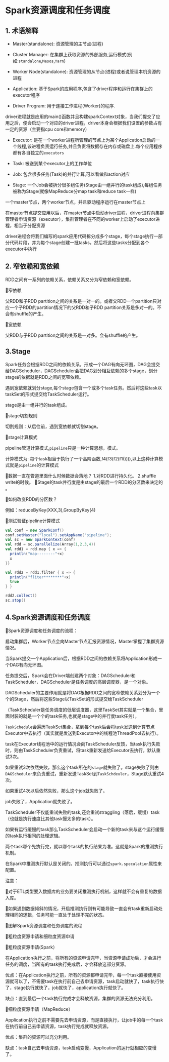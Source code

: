 # Spark资源调度和任务调度

## 1. 术语解释

* Master(standalone): 资源管理的主节点(进程)

* Cluster Manager: 在集群上获取资源的外部服务,运行模式(例如:`standalone`,`Mesos`,`Yarn`)

* Worker Node(standalone): 资源管理的从节点(进程)或者说管理本机资源的进程

* Application: 基于Spark的应用程序,包含了driver程序和运行在集群上的executor程序

* Driver Program: 用于连接工作进程(Worker)的程序.

driver进程就是应用的main()函数并且构建sparkContext对象，当我们提交了应用之后，便会启动一个对应的driver进程，driver本身会根据我们设置的参数占有一定的资源（主要指cpu core和memory）

* Executor: 是在一个worker进程所管理的节点上为某个Application启动的一个线程,该进程负责运行任务,并且负责将数据存在内存或磁盘上.每个应用程序都有各自独立的`executors`

* Task: 被送到某个executor上的工作单位

* Job: 包含很多任务(Task)的并行计算,可以看做和action对应

* Stage: 一个Job会被拆分很多组任务(Stage由一组并行的task组成),每组任务被称为Stage(就像MapReduce分map task和reduce task一样)


一个master节点，两个worker节点，并且驱动程序运行在master节点上

在master节点提交应用以后，在master节点中启动driver进程，driver进程向集群管理者申请资源（executor），集群管理者在不同的worker上启动了executor进程，相当于分配资源

driver进程会将我们编写的spark应用代码拆分成多个stage，每个stage执行一部分代码片段，并为每个stage创建一批tasks，然后将这些tasks分配到各个executor中执行

## 2. 窄依赖和宽依赖
RDD之间有一系列的依赖关系，依赖关系又分为窄依赖和宽依赖。

窄依赖

父RDD和子RDD partition之间的关系是一对一的。或者父RDD一个partition只对应一个子RDD的partition情况下的父RDD和子RDD partition关系是多对一的。不会有shuffle的产生。

宽依赖

父RDD与子RDD partition之间的关系是一对多。会有shuffle的产生。    

## 3.Stage
Spark任务会根据RDD之间的依赖关系，形成一个DAG有向无环图，DAG会提交给DAGScheduler，DAGScheduler会把DAG划分相互依赖的多个stage，划分stage的依据就是RDD之间的宽窄依赖。

遇到宽依赖就划分stage,每个stage包含一个或多个task任务。然后将这些task以taskSet的形式提交给TaskScheduler运行。
    
  stage是由一组并行的task组成。

stage切割规则

切割规则：从后往前，遇到宽依赖就切割stage。


stage计算模式

pipeline管道计算模式,`pipeline`只是一种计算思想，模式。

计算模式为: 每个task相当于执行了一个高阶函数,f4(f3(f2(f1()))),以上这种计算模式就是`pipeline`的计算模式

数据一直在管道里面什么时候数据会落地？
    1.对RDD进行持久化。
    2.shuffle write的时候。
    Stage的task并行度是由stage的最后一个RDD的分区数来决定的 。
    
如何改变RDD的分区数？

   例如：reduceByKey(XXX,3),GroupByKey(4)

测试验证pipeline计算模式

```scala
val conf = new SparkConf()
conf.setMaster("local").setAppName("pipeline");
val sc = new SparkContext(conf)
val rdd = sc.parallelize(Array(1,2,3,4))
val rdd1 = rdd.map { x => {
  println("map--------"+x)
  x
}}

val rdd2 = rdd1.filter { x => {
  println("fliter********"+x)
  true
} }

rdd2.collect()
sc.stop()
```

## 4.Spark资源调度和任务调度

Spark资源调度和任务调度的流程：

启动集群后，Worker节点会向Master节点汇报资源情况，Master掌握了集群资源情况。

当Spark提交一个Application后，根据RDD之间的依赖关系将Application形成一个DAG有向无环图。

任务提交后，Spark会在Driver端创建两个对象：DAGScheduler和TaskScheduler，DAGScheduler是任务调度的高层调度器，是一个对象。

DAGScheduler的主要作用就是将DAG根据RDD之间的宽窄依赖关系划分为一个个的Stage，然后将这些Stage以TaskSet的形式提交给TaskScheduler

（TaskScheduler是任务调度的低层调度器，这里TaskSet其实就是一个集合，里面封装的就是一个个的task任务,也就是stage中的并行度task任务），

`TaskSchedule`会遍历TaskSet集合，拿到每个task后会将task发送到计算节点Executor中去执行（其实就是发送到Executor中的线程池ThreadPool去执行）。

task在Executor线程池中的运行情况会向TaskScheduler反馈，当task执行失败时，则由TaskScheduler负责重试，将task重新发送给Executor去执行，默认重试3次。

如果重试3次依然失败，那么这个task所在的`stage`就失败了。stage失败了则由`DAGScheduler`来负责重试，重新发送TaskSet到`TaskSchdeuler`，Stage默认重试4次。

如果重试4次以后依然失败，那么这个job就失败了。

job失败了，Application就失败了。

TaskScheduler不仅能重试失败的task,还会重试straggling（落后，缓慢）task（也就是执行速度比其他task慢太多的task）。

如果有运行缓慢的task那么TaskScheduler会启动一个新的task来与这个运行缓慢的task执行相同的处理逻辑。

两个task哪个先执行完，就以哪个task的执行结果为准。这就是Spark的推测执行机制。

在Spark中推测执行默认是关闭的。推测执行可以通过`spark.speculation`属性来配置。

注意：

对于ETL类型要入数据库的业务要关闭推测执行机制，这样就不会有重复的数据入库。

如果遇到数据倾斜的情况，开启推测执行则有可能导致一直会有task重新启动处理相同的逻辑，任务可能一直处于处理不完的状态。

图解Spark资源调度和任务调度的流程


粗粒度资源申请和细粒度资源申请

粗粒度资源申请(Spark）

在Application执行之前，将所有的资源申请完毕，当资源申请成功后，才会进行任务的调度，当所有的task执行完成后，才会释放这部分资源。

优点：在Application执行之前，所有的资源都申请完毕，每一个task直接使用资源就可以了，不需要task在执行前自己去申请资源，task启动就快了，task执行快了，stage执行就快了，job就快了，application执行就快了。

缺点：直到最后一个task执行完成才会释放资源，集群的资源无法充分利用。

细粒度资源申请（MapReduce）

Application执行之前不需要先去申请资源，而是直接执行，让job中的每一个task在执行前自己去申请资源，task执行完成就释放资源。

优点：集群的资源可以充分利用。

缺点：task自己去申请资源，task启动变慢，Application的运行就相应的变慢了。